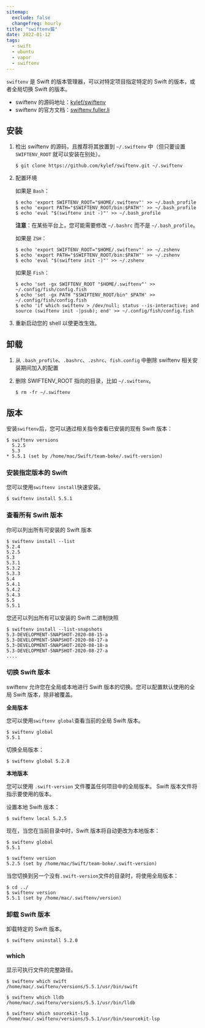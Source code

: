 ```yaml
---
sitemap:
  exclude: false
  changefreq: hourly
title: "swiftenv篇"
date: 2022-01-12
tags:
  - swift
  - ubuntu
  - vapor
  - swiftenv
---
```


`swiftenv` 是 Swift 的版本管理器，可以对特定项目指定特定的 Swift 的版本，或者全局切换 Swift 的版本。

- swiftenv 的源码地址：[kylef/swiftenv](https://github.com/kylef/swiftenv)
- swiftenv 的官方文档：[swiftenv.fuller.li](https://swiftenv.fuller.li/en/latest/)

## 安装

1. 检出 swiftenv 的源码，且推荐将其放置到 `~/.swiftenv` 中（但只要设置 `SWIFTENV_ROOT` 就可以安装在别处）。

   ```shell
   $ git clone https://github.com/kylef/swiftenv.git ~/.swiftenv
   ```

1. 配置环境

   如果是 `Bash`：

   ```shell
   $ echo 'export SWIFTENV_ROOT="$HOME/.swiftenv"' >> ~/.bash_profile
   $ echo 'export PATH="$SWIFTENV_ROOT/bin:$PATH"' >> ~/.bash_profile
   $ echo 'eval "$(swiftenv init -)"' >> ~/.bash_profile
   ```

   **注意**：在某些平台上，您可能需要修改 `~/.bashrc` 而不是 `~/.bash_profile`。

   如果是 `ZSH`：

   ```shell
   $ echo 'export SWIFTENV_ROOT="$HOME/.swiftenv"' >> ~/.zshenv
   $ echo 'export PATH="$SWIFTENV_ROOT/bin:$PATH"' >> ~/.zshenv
   $ echo 'eval "$(swiftenv init -)"' >> ~/.zshenv
   ```

   如果是 `Fish`：

   ```shell
   $ echo 'set -gx SWIFTENV_ROOT "$HOME/.swiftenv"' >> ~/.config/fish/config.fish
   $ echo 'set -gx PATH "$SWIFTENV_ROOT/bin" $PATH' >> ~/.config/fish/config.fish
   $ echo 'if which swiftenv > /dev/null; status --is-interactive; and source (swiftenv init -|psub); end' >> ~/.config/fish/config.fish
   ```

1. 重新启动您的 shell 以使更改生效。

## 卸载

1. 从 `.bash_profile`、`.bashrc`、`.zshrc`、`fish.config` 中删除 swiftenv 相关安装期间加入的配置
2. 删除 SWIFTENV_ROOT 指向的目录，比如 `~/.swiftenv`。

   ```shell
   $ rm -fr ~/.swiftenv
   ```

## 版本

安装`swiftenv`后，您可以通过相关指令查看已安装的现有 Swift 版本：

```shell
$ swiftenv versions
  5.2.5
  5.3
* 5.5.1 (set by /home/mac/Swift/team-boke/.swift-version)
```

### 安装指定版本的 Swift

您可以使用`swiftenv install`快速安装。

```shell
$ swiftenv install 5.5.1
```

### 查看所有 Swift 版本

你可以列出所有可安装的 Swift 版本

```shell
$ swiftenv install --list
5.2.4
5.2.5
5.3
5.3.1
5.3.2
5.3.3
5.4
5.4.1
5.4.2
5.4.3
5.5
5.5.1
```

您还可以列出所有可以安装的 Swift 二进制快照

```shell
$ swiftenv install --list-snapshots
5.3-DEVELOPMENT-SNAPSHOT-2020-08-15-a
5.3-DEVELOPMENT-SNAPSHOT-2020-08-17-a
5.3-DEVELOPMENT-SNAPSHOT-2020-08-18-a
5.3-DEVELOPMENT-SNAPSHOT-2020-08-27-a
....
```

### 切换 Swift 版本

swiftenv 允许您在全局或本地进行 Swift 版本的切换。您可以配置默认使用的全局 Swift 版本，除非被覆盖。

**全局版本**

您可以使用`swiftenv global`查看当前的全局 Swift 版本。

```shell
$ swiftenv global
5.5.1
```

切换全局版本：

```shell
$ swiftenv global 5.2.0
```

**本地版本**

您可以使用 `.swift-version` 文件覆盖任何项目中的全局版本。 Swift 版本文件将指示要使用的版本。

设置本地 Swift 版本：

```shell
$ swiftenv local 5.2.5
```

现在，当您在当前目录中时，Swift 版本将自动更改为本地版本：

```
$ swiftenv global
5.5.1

$ swiftenv version
5.2.5 (set by /home/mac/Swift/team-boke/.swift-version)
```

当您切换到另一个没有`.swift-version`文件的目录时，将使用全局版本：

```shell
$ cd ../
$ swiftenv version
5.5.1 (set by /home/mac/.swiftenv/version)
```

### 卸载 Swift 版本

卸载特定的 Swift 版本。

```shell
$ swiftenv uninstall 5.2.0
```

### which

显示可执行文件的完整路径。

```shell
$ swiftenv which swift
/home/mac/.swiftenv/versions/5.5.1/usr/bin/swift

$ swiftenv which lldb
/home/mac/.swiftenv/versions/5.5.1/usr/bin/lldb

$ swiftenv which sourcekit-lsp
/home/mac/.swiftenv/versions/5.5.1/usr/bin/sourcekit-lsp
```
